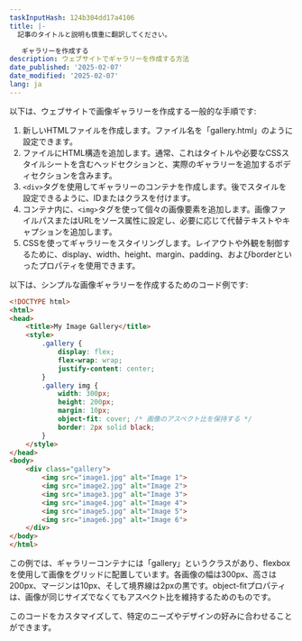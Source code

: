 ```yaml
---
taskInputHash: 124b304dd17a4106
title: |-
  記事のタイトルと説明も慎重に翻訳してください。

   ギャラリーを作成する
description: ウェブサイトでギャラリーを作成する方法
date_published: '2025-02-07'
date_modified: '2025-02-07'
lang: ja
---
```

以下は、ウェブサイトで画像ギャラリーを作成する一般的な手順です:

1. 新しいHTMLファイルを作成します。ファイル名を「gallery.html」のように設定できます。
2. ファイルにHTML構造を追加します。通常、これはタイトルや必要なCSSスタイルシートを含むヘッドセクションと、実際のギャラリーを追加するボディセクションを含みます。
3. `<div>`タグを使用してギャラリーのコンテナを作成します。後でスタイルを設定できるように、IDまたはクラスを付けます。
4. コンテナ内に、`<img>`タグを使って個々の画像要素を追加します。画像ファイルパスまたはURLをソース属性に設定し、必要に応じて代替テキストやキャプションを追加します。
5. CSSを使ってギャラリーをスタイリングします。レイアウトや外観を制御するために、display、width、height、margin、padding、およびborderといったプロパティを使用できます。

以下は、シンプルな画像ギャラリーを作成するためのコード例です:

```html
<!DOCTYPE html>
<html>
<head>
	<title>My Image Gallery</title>
	<style>
		.gallery {
			display: flex;
			flex-wrap: wrap;
			justify-content: center;
		}
		.gallery img {
			width: 300px;
			height: 200px;
			margin: 10px;
			object-fit: cover; /* 画像のアスペクト比を保持する */
			border: 2px solid black;
		}
	</style>
</head>
<body>
	<div class="gallery">
		<img src="image1.jpg" alt="Image 1">
		<img src="image2.jpg" alt="Image 2">
		<img src="image3.jpg" alt="Image 3">
		<img src="image4.jpg" alt="Image 4">
		<img src="image5.jpg" alt="Image 5">
		<img src="image6.jpg" alt="Image 6">
	</div>
</body>
</html>
```

この例では、ギャラリーコンテナには「gallery」というクラスがあり、flexboxを使用して画像をグリッドに配置しています。各画像の幅は300px、高さは200px、マージンは10px、そして境界線は2pxの黒です。object-fitプロパティは、画像が同じサイズでなくてもアスペクト比を維持するためのものです。

このコードをカスタマイズして、特定のニーズやデザインの好みに合わせることができます。
